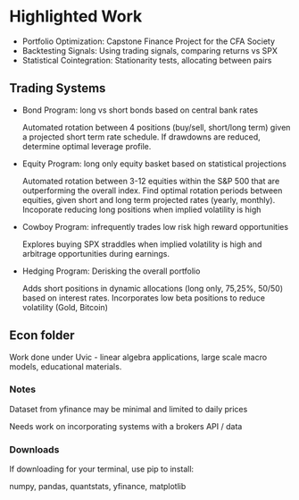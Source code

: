 # Highlighted Work
* Portfolio Optimization: Capstone Finance Project for the CFA Society
* Backtesting Signals: Using trading signals, comparing returns vs SPX
* Statistical Cointegration: Stationarity tests, allocating between pairs

## Trading Systems
* Bond Program: long vs short bonds based on central bank rates

    Automated rotation between 4 positions (buy/sell, short/long term) given a projected short term rate schedule. If drawdowns are reduced, determine optimal leverage profile.

* Equity Program: long only equity basket based on statistical projections

    Automated rotation between 3-12 equities within the S&P 500 that are outperforming the overall index. Find optimal rotation periods between equities, given short and long term projected rates (yearly, monthly). Incoporate reducing long positions when implied volatility is high

* Cowboy Program: infrequently trades low risk high reward opportunities

    Explores buying SPX straddles when implied volatility is high and arbitrage opportunities during earnings.

* Hedging Program: Derisking the overall portfolio

    Adds short positions in dynamic allocations (long only, 75,25%, 50/50) based on interest rates. Incorporates low beta positions to reduce volatility (Gold, Bitcoin)

## Econ folder
Work done under Uvic - linear algebra applications, large scale macro models, educational materials. 

### Notes
 Dataset from yfinance may be minimal and limited to daily prices

 Needs work on incorporating systems with a brokers API / data

### Downloads 
If downloading for your terminal, use pip to install:

numpy, pandas, quantstats, yfinance, matplotlib